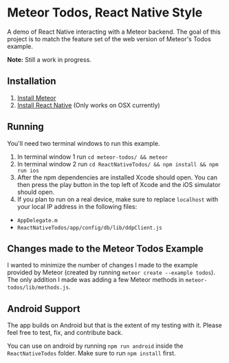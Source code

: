 # Meteor Todos, React Native Style

A demo of React Native interacting with a Meteor backend. The goal of this project is to match the feature set of the web version of Meteor's Todos example.

**Note:** Still a work in progress.

## Installation

1. [Install Meteor](https://www.meteor.com/install)
2. [Install React Native](https://facebook.github.io/react-native/docs/getting-started.html) (Only works on OSX currently)

## Running

You'll need two terminal windows to run this example.

1. In terminal window 1 run `cd meteor-todos/ && meteor`
2. In terminal window 2 run `cd ReactNativeTodos/ && npm install && npm run ios`
3. After the npm dependencies are installed Xcode should open. You can then press the play button in the top left of Xcode and the iOS simulator should open.
4. If you plan to run on a real device, make sure to replace `localhost` with your local IP address in the following files:
* `AppDelegate.m`
* `ReactNativeTodos/app/config/db/lib/ddpClient.js`

## Changes made to the Meteor Todos Example

I wanted to minimize the number of changes I made to the example provided by Meteor (created by running `meteor create --example todos`). The only addition I made was adding a few Meteor methods in `meteor-todos/lib/methods.js`.


## Android Support

The app builds on Android but that is the extent of my testing with it. Please feel free to test, fix, and contribute back.

You can use on android by running `npm run android` inside the `ReactNativeTodos` folder. Make sure to run `npm install` first.
